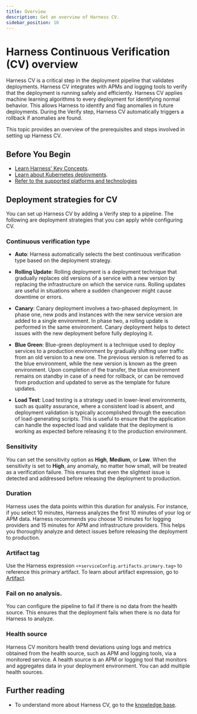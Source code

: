 ```yaml
---
title: Overview
description: Get an overview of Harness CV.
sidebar_position: 10
---
```


# Harness Continuous Verification (CV) overview

Harness CV is a critical step in the deployment pipeline that validates deployments. Harness CV integrates with APMs and logging tools to verify that the deployment is running safely and efficiently. Harness CV applies machine learning algorithms to every deployment for identifying normal behavior. This allows Harness to identify and flag anomalies in future deployments. During the Verify step, Harness CV automatically triggers a rollback if anomalies are found.

This topic provides an overview of the prerequisites and steps involved in setting up Harness CV.


## Before You Begin

* [Learn Harness' Key Concepts](/docs/platform/get-started/key-concepts).
* [Learn about Kubernetes deployments](/docs/continuous-delivery/deploy-srv-diff-platforms/kubernetes/kubernetes-cd-quickstart).
* [Refer to the supported platforms and technologies](../cv-whats-supported.md)


## Deployment strategies for CV

You can set up Harness CV by adding a Verify step to a pipeline. The following are deployment strategies that you can apply while configuring CV.


###  Continuous verification type
   
- **Auto**: Harness automatically selects the best continuous verification type based on the deployment strategy.
    
- **Rolling Update**: Rolling deployment is a deployment technique that gradually replaces old versions of a service with a new version by replacing the infrastructure on which the service runs. Rolling updates are useful in situations where a sudden changeover might cause downtime or errors.
    
- **Canary**: Canary deployment involves a two-phased deployment. In phase one, new pods and instances with the new service version are added to a single environment. In phase two, a rolling update is performed in the same environment. Canary deployment helps to detect issues with the new deployment before fully deploying it.
    
- **Blue Green**: Blue-green deployment is a technique used to deploy services to a production environment by gradually shifting user traffic from an old version to a new one. The previous version is referred to as the blue environment, while the new version is known as the green environment. Upon completion of the transfer, the blue environment remains on standby in case of a need for rollback, or can be removed from production and updated to serve as the template for future updates.
    
- **Load Test**: Load testing is a strategy used in lower-level environments, such as quality assurance, where a consistent load is absent, and deployment validation is typically accomplished through the execution of load-generating scripts. This is useful to ensure that the application can handle the expected load and validate that the deployment is working as expected before releasing it to the production environment.


### Sensitivity

You can set the sensitivity option as **High**, **Medium**, or **Low**. When the sensitivity is set to **High**, any anomaly, no matter how small, will be treated as a verification failure. This ensures that even the slightest issue is detected and addressed before releasing the deployment to production.


### Duration

Harness uses the data points within this duration for analysis. For instance, if you select 10 minutes, Harness analyzes the first 10 minutes of your log or APM data. Harness recommends you choose 10 minutes for logging providers and 15 minutes for APM and infrastructure providers. This helps you thoroughly analyze and detect issues before releasing the deployment to production.


### Artifact tag

Use the Harness expression `<+serviceConfig.artifacts.primary.tag>` to reference this primary artifact. To learn about artifact expression, go to [Artifact](https://developer.harness.io/docs/platform/variables-and-expressions/harness-variables/#artifact).


### Fail on no analysis. 
   
You can configure the pipeline to fail if there is no data from the health source. This ensures that the deployment fails when there is no data for Harness to analyze.


### Health source

Harness CV monitors health trend deviations using logs and metrics obtained from the health source, such as APM and logging tools, via a monitored service. A health source is an APM or logging tool that monitors and aggregates data in your deployment environment. You can add multiple health sources.


## Further reading

- To understand more about Harness CV, go to the [knowledge base](/kb/continuous-delivery).





